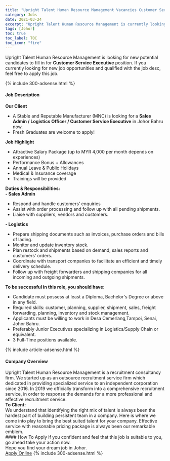 ```yaml
---
title: "Upright Talent Human Resource Management Vacancies Customer Service Executive" 
category: Jobs 
date: 2021-03-24 
excerpt: "Upright Talent Human Resource Management is currently looking for suitable person to fill in the Customer Service Executive which based in Johor" 
tags: [Johor] 
toc: true 
toc_label: TOC 
toc_icon: "fire" 
--- 
```


<p>Upright Talent Human Resource Management is looking for new potential candidates to fill in for <b>Customer Service Executive</b> position. If you currently looking for new job opportunities and qualified with the job desc, feel free to apply this job.
</p>{% include 300-adsense.html %} 
<div><div><h4>Job Description</h4></div><div><div><span><div><div><strong>Our Client</strong><ul><li>A Stable and Reputable Manufacturer (MNC) is looking for a&#160;<strong>Sales Admin / Logistics Officer /&#160;</strong><strong>Customer Service Executive</strong>&#160;in Johor Bahru now.</li><li>Fresh Graduates are welcome to apply!</li></ul><strong>Job Highlight</strong><ul><li>Attractive Salary Package (up to MYR 4,000 per month depends on experiences)</li><li>Performance Bonus + Allowances</li><li>Annual Leave &amp; Public Holidays</li><li>Medical &amp; Insurance coverage</li><li>Trainings will be provided</li></ul><div><strong>Duties &amp; Responsibilities:</strong></div><div><strong>- Sales Admin</strong></div><ul><li>Respond and handle customers&#8217; enquiries&#160;</li><li>Assist with order processing and follow up with all pending shipments.</li><li>Liaise with suppliers, vendors and customers.</li></ul><div><strong>- Logistics</strong></div><ul><li>Prepare shipping documents such as invoices, purchase orders and bills of lading.</li><li>Monitor and update inventory stock.</li><li>Plan restock and shipments based on demand, sales reports and customers&#8217; orders.</li><li>Coordinate with transport companies to facilitate an efficient and timely delivery schedule.</li><li>Follow up with freight forwarders and shipping companies for all incoming and outgoing shipments.</li></ul><div><strong>To be successful in this role, you should have:</strong></div><ul><li>Candidate must possess at least a Diploma, Bachelor's Degree or above in any field.</li><li>Required skills: customer, planning, supplier, shipment, sales, freight forwarding, planning, inventory and stock management.</li><li>Applicants must be willing to work in Desa Cemerlang,Tampoi, Senai, Johor Bahru.</li><li>Preferably Junior Executives specializing in Logistics/Supply Chain or equivalent.</li><li>3 Full-Time positions available.</li></ul></div></div></span></div></div></div> 
{% include article-adsense.html %} 
<div><div><h4>Company Overview</h4></div><div><div><span><div><div>
	Upright Talent Human Resource Management is a recruitment consultancy firm. We started up as an outsource recruitment service firm which dedicated in providing specialized service to an independent corporation since 2016. In 2019 we officially transform into a comprehensive recruitment service, in order to response the demands for a more professional and effective recruitment service.</div>
<div>
<div>
<div>
<strong>To Client:</strong></div>
<div>
			We understand that identifying the right mix of talent is always been the hardest part of building persistent team in a company. Here is where we come into play to bring the best suited talent for your company. Effective service with reasonable pricing package is always been our remarkable emblem.</div>
</div>
</div></div></span></div></div></div> 
#### How To Apply 
If you confident and feel that this job is suitable to you, go ahead take your action now. <br/> 
Hope you find your dream job in Johor. <br/> 
<a href="https://www.jobstreet.com.my/en/job/customer-service-executive-4515998?jobId=jobstreet-my-job-4515998&" class="btn btn--info" target="_blank" rel="nofollow noopenner">Apply Online</a> 
{% include 300-adsense.html %} 